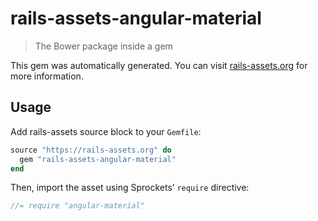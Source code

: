 # rails-assets-angular-material

> The Bower package inside a gem

This gem was automatically generated. You can visit [rails-assets.org](https://rails-assets.org) for more information.

## Usage

Add rails-assets source block to your `Gemfile`:

```ruby
source "https://rails-assets.org" do
  gem "rails-assets-angular-material"
end

```

Then, import the asset using Sprockets’ `require` directive:

```js
//= require "angular-material"
```
